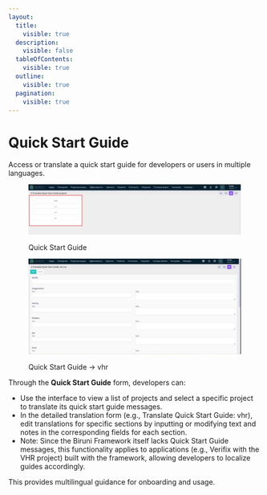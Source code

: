 ```yaml
---
layout:
  title:
    visible: true
  description:
    visible: false
  tableOfContents:
    visible: true
  outline:
    visible: true
  pagination:
    visible: true
---
```


# Quick Start Guide

Access or translate a quick start guide for developers or users in multiple languages.

<figure><img src="../../.gitbook/assets/dev-module/quick-start-guide-projects.png" alt=""><figcaption><p>Quick Start Guide</p></figcaption></figure>

<figure><img src="../../.gitbook/assets/dev-module/quick-start-guide-vhr.png" alt=""><figcaption><p>Quick Start Guide -> vhr</p></figcaption></figure>

Through the **Quick Start Guide** form, developers can:

* Use the interface to view a list of projects and select a specific project to translate its quick start guide messages.
* In the detailed translation form (e.g., Translate Quick Start Guide: vhr), edit translations for specific sections by inputting or modifying text and notes in the corresponding fields for each section.
* Note: Since the Biruni Framework itself lacks Quick Start Guide messages, this functionality applies to applications (e.g., Verifix with the VHR project) built with the framework, allowing developers to localize guides accordingly.

This provides multilingual guidance for onboarding and usage.
